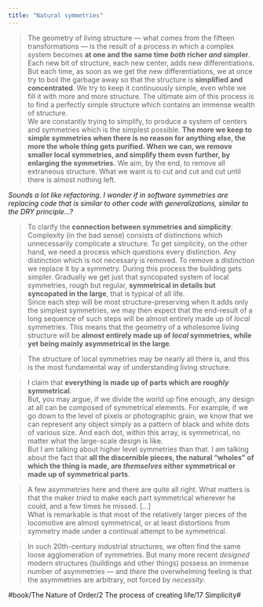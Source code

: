 ```yaml
---
title: "Natural symmetries"
---
```


> The geometry of living structure — what comes from the fifteen transformations — is the result of a process in which a complex system becomes **at one and the same time *both* richer *and* simpler**. Each new bit of structure, each new center, adds new differentiations. But each time, as soon as we get the new differentiations, we at once try to boil the garbage away so that the structure is **simplified and concentrated**. We try to keep it continuously simple, even while we fill it with more and more structure. The ultimate aim of this process is to find a perfectly simple structure which contains an immense wealth of structure.  
> We are constantly trying to simplify, to produce a system of centers and symmetries which is the simplest possible. **The more we keep to simple symmetries when there is no reason for anything else, the more the whole thing gets purified. When we can, we remove smaller local symmetries, and simplify them even further, by enlarging the symmetries.** We aim, by the end, to remove all extraneous structure. What we want is to cut and cut and cut until there is almost nothing left.  

*Sounds a lot like refactoring. I wonder if in software symmetries are replacing code that is similar to other code with generalizations, similar to the DRY principle…?*

> To clarify the **connection between symmetries and simplicity**: Complexity (in the bad sense) consists of distinctions which unnecessarily complicate a structure. To get simplicity, on the other hand, we need a process which questions every distinction. Any distinction which is not necessary is removed. To remove a distinction we replace it by a symmetry. During this process the building gets simpler. Gradually we get just that syncopated system of local symmetries, rough but regular, **symmetrical in details but syncopated in the large**, that is typical of all life.  
> Since each step will be most structure-preserving when it adds only the simplest symmetries, we may then expect that the end-result of a long sequence of such steps will be almost entirely made up of *local* symmetries. This means that the geometry of a wholesome living structure will be **almost entirely made up of *local* symmetries, while yet being mainly asymmetrical in the large**.  

> The structure of local symmetries may be nearly all there is, and this is the most fundamental way of understanding living structure.  

> I claim that **everything is made up of parts which are *roughly* symmetrical**.  
> But, you may argue, if we divide the world up fine enough, any design at all can be composed of symmetrical elements. For example, if we go down to the level of pixels or photographic grain, we know that we can represent any object simply as a pattern of black and white dots of various size. And each dot, within this array, is symmetrical, no matter what the large-scale design is like.  
> But I am talking about higher level symmetries than that. I am talking about the fact that **all the discernible pieces, the natural “wholes” of which the thing is made, are *themselves* either symmetrical or made up of symmetrical parts**.  

> A few asymmetries here and there are quite all right. What matters is that the maker *tried* to make each part symmetrical wherever he could, and a few times he missed. […]  
> What is remarkable is that most of the relatively larger pieces of the locomotive are almost symmetrical, or at least distortions from symmetry made under a continual attempt to be symmetrical.  

> In such 20th-century industrial structures, we often find the same loose agglomeration of symmetries. But many more recent *designed* modern structures (buildings and other things) possess an immense number of asymmetries — and *there* the overwhelming feeling is that the asymmetries are arbitrary, not forced by *necessity*.  

#book/The Nature of Order/2 The process of creating life/17 Simplicity#